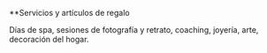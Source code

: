 **Servicios y artículos de regalo

Días de spa, sesiones de fotografía y retrato, coaching, joyería, arte, decoración del hogar.